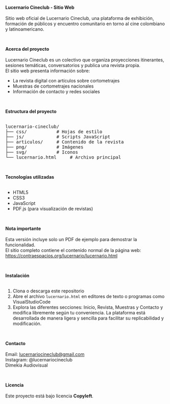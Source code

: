 <b>Lucernario Cineclub - Sitio Web</b><br><br>
Sitio web oficial de Lucernario Cineclub, una plataforma de exhibición, formación de públicos y encuentro comunitario en torno al cine colombiano y latinoamericano.

<br>

<b>Acerca del proyecto</b><br><br>
Lucernario Cineclub es un colectivo que organiza proyecciones itinerantes, sesiones temáticas, conversatorios y publica una revista propia.  
El sitio web presenta información sobre:

- La revista digital con artículos sobre cortometrajes  
- Muestras de cortometrajes nacionales  
- Información de contacto y redes sociales  

<br>

<b>Estructura del proyecto</b><br><br>

<pre>
lucernario-cineclub/
├── css/           # Hojas de estilo
├── js/            # Scripts JavaScript
├── articulos/     # Contenido de la revista
├── png/           # Imágenes
├── svg/           # Iconos
└── lucernario.html     # Archivo principal
</pre>

<br>

<b>Tecnologías utilizadas</b><br><br>
- HTML5  
- CSS3  
- JavaScript  
- PDF.js (para visualización de revistas)  

<br>

<b>Nota importante</b><br><br>
Esta versión incluye solo un PDF de ejemplo para demostrar la funcionalidad.  
El sitio completo contiene el contenido normal de la página web: https://contraespacios.org/lucernario/lucernario.html

<br>

<b>Instalación</b><br><br>
1. Clona o descarga este repositorio  
2. Abre el archivo <code>lucernario.html</code> en editores de texto o programas como VisualStudioCode  
3. Explora las diferentes secciones: Inicio, Revista, Muestras y Contacto y modifica libremente según tu conveniencia. La plataforma está desarrollada de manera ligera y sencilla para facilitar su replicabilidad y modificación.  

<br>

<b>Contacto</b><br><br>
Email: lucernariocineclub@gmail.com  
Instagram: @lucernariocineclub  
Dimekia Audiovisual  

<br>

<b>Licencia</b><br><br>
Este proyecto está bajo licencia <b>Copyleft</b>.
